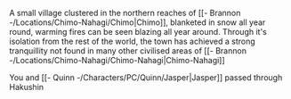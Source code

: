 A small village clustered in the northern reaches of [[- Brannon -/Locations/Chimo-Nahagi/Chimo|Chimo]], blanketed in snow all year round, warming fires can be seen blazing all year around. Through it's isolation from the rest of the world, the town has achieved a strong tranquillity not found in many other civilised areas of [[- Brannon -/Locations/Chimo-Nahagi/Chimo-Nahagi|Chimo-Nahagi]]

You and [[- Quinn -/Characters/PC/Quinn/Jasper|Jasper]] passed through Hakushin 

